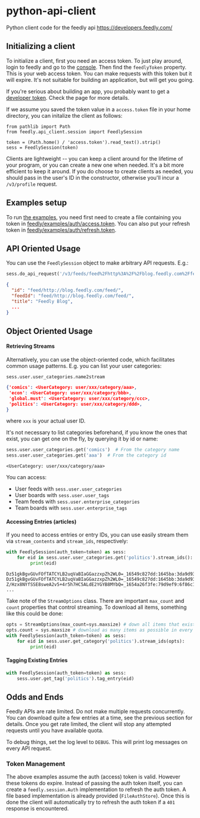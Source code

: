# python-api-client
Python client code for the feedly api https://developers.feedly.com/

## Initializing a client
To initialize a client, first you need an access token. To just play around,
login to feedly and go to the [console](http://feedly.com/i/console). Then find 
the `feedlyToken` property. This is your web access token. You can make requests
with this token but it will expire. It's not suitable for building an application,
but will get you going.
 
If you're serious about building an app, you probably want to get a
 [developer token](https://developers.feedly.com/v3/developer/). Check the page for more details.

If we assume you saved the token value in a `access.token` file in your home directory, you can
initalize the client as follows:

```
from pathlib import Path
from feedly.api_client.session import FeedlySession

token = (Path.home() / 'access.token').read_text().strip()
sess = FeedlySession(token)
```
Clients are lightweight -- you can keep a client around for the lifetime of your program,
or you can create a new one when needed. It's a bit more efficient to keep it around. If you
do choose to create clients as needed, you should pass in the user's ID in the constructor, 
otherwise you'll incur a `/v3/profile` request. 

## Examples setup

To run [the examples](feedly/examples), you need first need to create a file containing you token in [feedly/examples/auth/access.token](feedly/examples/auth/access.token). You can also put your refresh token in [feedly/examples/auth/refresh.token](feedly/examples/auth/refresh.token).

## API Oriented Usage
You can use the `FeedlySession` object to make arbitrary API requests. E.g.:

```python
sess.do_api_request('/v3/feeds/feed%2Fhttp%3A%2F%2Fblog.feedly.com%2Ffeed%2F')
```
```json
{
  "id": "feed/http://blog.feedly.com/feed/",
  "feedId": "feed/http://blog.feedly.com/feed/",
  "title": "Feedly Blog",
  ...
}
```


## Object Oriented Usage

#### Retrieving Streams
Alternatively, you can use the object-oriented code, which facilitates common usage patterns.
E.g. you can list your user categories:
```
sess.user.user_categories.name2stream
```

```json
{'comics': <UserCategory: user/xxx/category/aaa>,
 'econ': <UserCategory: user/xxx/category/bbb>,
 'global.must': <UserCategory: user/xxx/category/ccc>,
 'politics': <UserCategory: user/xxx/category/ddd>,
}
```
where `xxx` is your actual user ID.

It's not necessary to list categories beforehand, if you know the ones that exist, you can 
get one on the fly, by querying it by id or name:
```python
sess.user.user_categories.get('comics')  # From the category name
sess.user.user_categories.get('aaa')  # From the category id
```
```
<UserCategory: user/xxx/category/aaa>
```

You can access:
 - User feeds with `sess.user.user_categories`
 - User boards with `sess.user.user_tags`
 - Team feeds with `sess.user.enterprise_categories`
 - Team boards with `sess.user.enterprise_tags`


#### Accessing Entries (articles)
If you need to access entries or entry IDs, you can use easily stream them via `stream_contents`
and `stream_ids`, respectively:

```python
with FeedlySession(auth_token=token) as sess:
    for eid in sess.user.user_categories.get('politics').stream_ids():
         print(eid)

```
```
Dz51gkBgvGUvFOfTATCYLB2uqVaBIaGGazzxpZh2WL0=_16549c827dd:1645ba:3da9d93
Dz51gkBgvGUvFOfTATCYLB2uqVaBIaGGazzxpZh2WL0=_16549c827dd:1645bb:3da9d93
Z/Hzx8NYfSSE8sweA2v5+4r5h7HC5ALdE2YGYB8MYbQ=_1654a26f3fe:79d9ef9:6f86c10b
...
```

Take note of the `StreamOptions` class. There are important `max_count` and `count`
properties that control streaming. To download all items, something like this could
be done:

```python
opts = StreamOptions(max_count=sys.maxsize) # down all items that exist
opts.count = sys.maxsize # download as many items as possible in every API request
with FeedlySession(auth_token=token) as sess:
    for eid in sess.user.get_category('politics').stream_ids(opts):
         print(eid)

```

#### Tagging Existing Entries
```python
with FeedlySession(auth_token=token) as sess:
    sess.user.get_tag('politics').tag_entry(eid)
```

## Odds and Ends
Feedly APIs are rate limited. Do not make multiple requests concurrently. You can download
quite a few entries at a time, see the previous section for details. Once you get rate limited,
the client will stop any attempted requests until you have available quota.

To debug things, set the log level to `DEBUG`. This will print log messages on every API request.

### Token Management
The above examples assume the auth (access) token is valid. However these tokens do expire. Instead 
of passing the auth token itself, you can create a `feedly.session.Auth` implementation to refresh
the auth token. A file based implementation is already provided (`FileAuthStore`). Once this is done
the client will automatically try to refresh the auth token if a `401` response is encountered.
